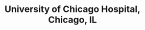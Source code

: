 ---
title: "University of Chicago Hospital, Chicago, IL"
project_id: 
conf_date: 1991-11-06
conference_id: ""
presenters:
   - peter_bandettini
summary: "University of Chicago Hospital, Chicago, IL"
file: /assets/presentations/
filename: 
layout: presentation
---